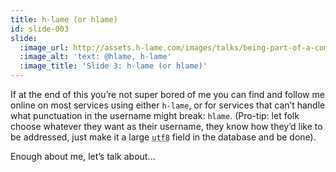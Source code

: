 ```yaml
---
title: h-lame (or hlame)
id: slide-003
slide:
  :image_url: http://assets.h-lame.com/images/talks/being-part-of-a-community/slides/003.png
  :image_alt: 'text: @hlame, h-lame'
  :image_title: 'Slide 3: h-lame (or hlame)'
---
```

If at the end of this you’re not super bored of me you can find and follow me online on most services using either `h-lame`, or for services that can’t handle what punctuation in the username might break: `hlame`.  (Pro-tip: let folk choose whatever they want as their username, they know how they’d like to be addressed, just make it a large <code><abbr title="Unicode Transformation Format – 8-bit">utf8</abbr></code> field in the database and be done).

Enough about me, let’s talk about…
